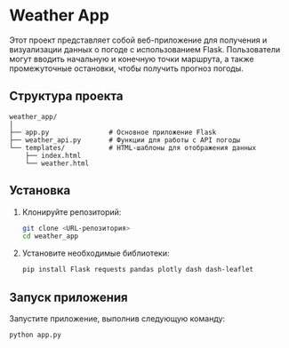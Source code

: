 # Weather App
Этот проект представляет собой веб-приложение для получения и визуализации данных о погоде с использованием Flask. Пользователи могут вводить начальную и конечную точки маршрута, а также промежуточные остановки, чтобы получить прогноз погоды.
## Структура проекта

```
weather_app/
│
├── app.py               # Основное приложение Flask
├── weather_api.py       # Функции для работы с API погоды
└── templates/           # HTML-шаблоны для отображения данных
    ├── index.html
    └── weather.html
```

## Установка

1. Клонируйте репозиторий:
   ```bash
   git clone <URL-репозитория>
   cd weather_app
   ```

2. Установите необходимые библиотеки:
   ```bash
   pip install Flask requests pandas plotly dash dash-leaflet
   ```


## Запуск приложения

Запустите приложение, выполнив следующую команду:
```bash
python app.py
```
